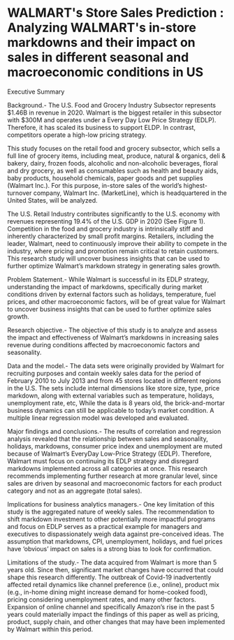 # WALMART's Store Sales Prediction : Analyzing WALMART's in-store markdowns and their impact on sales in different seasonal and macroeconomic conditions in US

Executive Summary

Background.-
The U.S. Food and Grocery Industry Subsector represents $1.46B in revenue in 2020. Walmart is the biggest retailer in this subsector with $300M and operates under a Every Day Low Price Strategy (EDLP). Therefore, it has scaled its business to support ELDP. In contrast, competitors operate a high-low pricing strategy.

This study focuses on the retail food and grocery subsector, which sells a full line of grocery items, including meat, produce, natural & organics, deli & bakery, dairy, frozen foods, alcoholic and non-alcoholic beverages, floral and dry grocery, as well as consumables such as health and beauty aids, baby products, household chemicals, paper goods and pet supplies (Walmart Inc.). For this purpose, in-store sales of the world’s highest-turnover company, Walmart Inc. (MarketLine), which is headquartered in the United States, will be analyzed.

The U.S. Retail Industry contributes significantly to the U.S. economy with revenues representing 19.4% of the U.S. GDP in 2020 (See Figure 1). Competition in the food and grocery industry is intrinsically stiff and inherently characterized by small profit margins. Retailers, including the leader, Walmart, need to continuously improve their ability to compete in the industry, where pricing and promotion remain critical to retain customers.  This research study will uncover business insights that can be used to further optimize Walmart’s markdown strategy in generating sales growth.


Problem Statement.-
While Walmart is successful in its EDLP strategy, understanding the impact of markdowns, specifically during market conditions driven by external factors such as holidays, temperature, fuel prices, and other macroeconomic factors, will be of great value for Walmart to uncover business insights that can be used to further optimize sales growth.


Research objective.-
The objective of this study is to analyze and assess the impact and effectiveness of Walmart’s markdowns in increasing sales revenue during conditions affected by macroeconomic factors and seasonality. 


Data and the model.-
The data sets were originally provided by Walmart for recruiting purposes and contain weekly sales data for the period of February 2010 to July 2013 and from 45 stores located in different regions in the U.S. The sets include internal dimensions like store size, type, price markdown, along with external variables such as temperature, holidays, unemployment rate, etc, While the data is 8 years old, the brick-and-mortar business dynamics can still be applicable to today’s market condition. A multiple linear regression model was developed and evaluated.


Major findings and conclusions.-
The results of correlation and regression analysis revealed that the relationship between sales and seasonality, holidays, markdowns, consumer price index and unemployment are muted because of Walmart’s EveryDay Low-Price Strategy (EDLP). Therefore, Walmart must focus on continuing its EDLP strategy and disregard markdowns implemented across all categories at once.
This research recommends implementing further research at more granular level, since sales are driven by seasonal and macroeconomic factors for each product category and not as an aggregate (total sales).

Implications for business analytics managers.-
One key limitation of this study is the aggregated nature of weekly sales. The recommendation to shift markdown investment to other potentially more impactful programs and focus on EDLP serves as a practical example for managers and executives to dispassionately weigh data against pre-conceived ideas. The assumption that markdowns, CPI, unemployment, holidays, and fuel prices have ‘obvious’ impact on sales is a strong bias to look for confirmation. 

Limitations of the study.-
The data acquired from Walmart is more than 5 years old. Since then, significant market changes have occurred that could shape this research differently. The outbreak of Covid-19 inadvertently affected retail dynamics like channel preference (i.e., online), product mix (e.g., in-home dining might increase demand for home-cooked food), pricing considering unemployment rates, and many other factors. Expansion of online channel and specifically Amazon’s rise in the past 5 years could materially impact the findings of this paper as well as pricing, product, supply chain, and other changes that may have been implemented by Walmart within this period.
